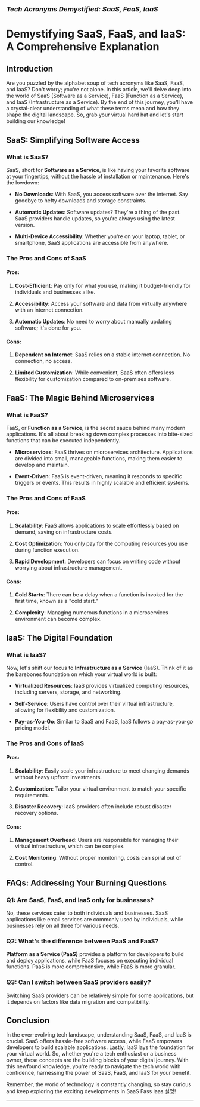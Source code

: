 # **<span style="font-size: 18px; font-style: italic;">Tech Acronyms Demystified: SaaS, FaaS, IaaS</span>**

# Demystifying SaaS, FaaS, and IaaS: A Comprehensive Explanation

## Introduction

Are you puzzled by the alphabet soup of tech acronyms like SaaS, FaaS, and IaaS? Don't worry; you're not alone. In this article, we'll delve deep into the world of SaaS (Software as a Service), FaaS (Function as a Service), and IaaS (Infrastructure as a Service). By the end of this journey, you'll have a crystal-clear understanding of what these terms mean and how they shape the digital landscape. So, grab your virtual hard hat and let's start building our knowledge!

## SaaS: Simplifying Software Access

### What is SaaS?

SaaS, short for **Software as a Service**, is like having your favorite software at your fingertips, without the hassle of installation or maintenance. Here's the lowdown:

- **No Downloads**: With SaaS, you access software over the internet. Say goodbye to hefty downloads and storage constraints.

- **Automatic Updates**: Software updates? They're a thing of the past. SaaS providers handle updates, so you're always using the latest version.

- **Multi-Device Accessibility**: Whether you're on your laptop, tablet, or smartphone, SaaS applications are accessible from anywhere.

### The Pros and Cons of SaaS

#### Pros:

1. **Cost-Efficient**: Pay only for what you use, making it budget-friendly for individuals and businesses alike.

2. **Accessibility**: Access your software and data from virtually anywhere with an internet connection.

3. **Automatic Updates**: No need to worry about manually updating software; it's done for you.

#### Cons:

1. **Dependent on Internet**: SaaS relies on a stable internet connection. No connection, no access.

2. **Limited Customization**: While convenient, SaaS often offers less flexibility for customization compared to on-premises software.

## FaaS: The Magic Behind Microservices

### What is FaaS?

FaaS, or **Function as a Service**, is the secret sauce behind many modern applications. It's all about breaking down complex processes into bite-sized functions that can be executed independently.

- **Microservices**: FaaS thrives on microservices architecture. Applications are divided into small, manageable functions, making them easier to develop and maintain.

- **Event-Driven**: FaaS is event-driven, meaning it responds to specific triggers or events. This results in highly scalable and efficient systems.

### The Pros and Cons of FaaS

#### Pros:

1. **Scalability**: FaaS allows applications to scale effortlessly based on demand, saving on infrastructure costs.

2. **Cost Optimization**: You only pay for the computing resources you use during function execution.

3. **Rapid Development**: Developers can focus on writing code without worrying about infrastructure management.

#### Cons:

1. **Cold Starts**: There can be a delay when a function is invoked for the first time, known as a "cold start."

2. **Complexity**: Managing numerous functions in a microservices environment can become complex.

## IaaS: The Digital Foundation

### What is IaaS?

Now, let's shift our focus to **Infrastructure as a Service** (IaaS). Think of it as the barebones foundation on which your virtual world is built:

- **Virtualized Resources**: IaaS provides virtualized computing resources, including servers, storage, and networking.

- **Self-Service**: Users have control over their virtual infrastructure, allowing for flexibility and customization.

- **Pay-as-You-Go**: Similar to SaaS and FaaS, IaaS follows a pay-as-you-go pricing model.

### The Pros and Cons of IaaS

#### Pros:

1. **Scalability**: Easily scale your infrastructure to meet changing demands without heavy upfront investments.

2. **Customization**: Tailor your virtual environment to match your specific requirements.

3. **Disaster Recovery**: IaaS providers often include robust disaster recovery options.

#### Cons:

1. **Management Overhead**: Users are responsible for managing their virtual infrastructure, which can be complex.

2. **Cost Monitoring**: Without proper monitoring, costs can spiral out of control.

## FAQs: Addressing Your Burning Questions

### Q1: Are SaaS, FaaS, and IaaS only for businesses?

No, these services cater to both individuals and businesses. SaaS applications like email services are commonly used by individuals, while businesses rely on all three for various needs.

### Q2: What's the difference between PaaS and FaaS?

**Platform as a Service (PaaS)** provides a platform for developers to build and deploy applications, while FaaS focuses on executing individual functions. PaaS is more comprehensive, while FaaS is more granular.

### Q3: Can I switch between SaaS providers easily?

Switching SaaS providers can be relatively simple for some applications, but it depends on factors like data migration and compatibility.

## Conclusion

In the ever-evolving tech landscape, understanding SaaS, FaaS, and IaaS is crucial. SaaS offers hassle-free software access, while FaaS empowers developers to build scalable applications. Lastly, IaaS lays the foundation for your virtual world. So, whether you're a tech enthusiast or a business owner, these concepts are the building blocks of your digital journey. With this newfound knowledge, you're ready to navigate the tech world with confidence, harnessing the power of SaaS, FaaS, and IaaS for your benefit.

Remember, the world of technology is constantly changing, so stay curious and keep exploring the exciting developments in SaaS Fass Iaas 설명!
*****

